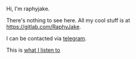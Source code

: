 Hi, I'm raphyjake.

There's nothing to see here. All my cool stuff is at https://gitlab.com/RaphyJake.

I can be contacted via [telegram](t.me/RaphyJake).

This is [what I listen to](last.fm/user/ominous_cloud)
